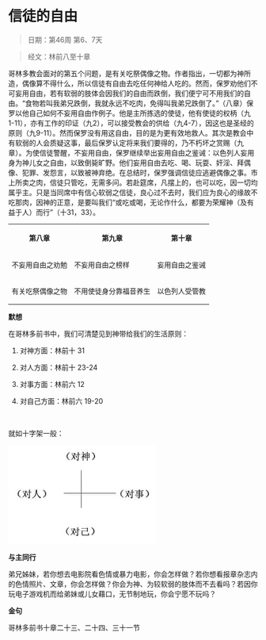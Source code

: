 # 信徒的自由

> 日期：第46周 第6、7天

> 经文：林前八至十章

哥林多教会面对的第五个问题，是有关吃祭偶像之物。作者指出，一切都为神所造，偶像算不得什么，所以信徒有自由去吃任何神给人吃的。然而，保罗劝他们不可妄用自由，若有软弱的肢体会因我们的自由而跌倒，我们便宁可不用我们的自由。“食物若叫我弟兄跌倒，我就永远不吃肉，免得叫我弟兄跌倒了。”（八章）保罗以他自己如何不妄用自由作例子。他是主所拣选的使徒，他有使徒的权柄（九 1-11），亦有工作的印证（九2），可以接受教会的供给（九4-7），因这也是圣经的原则（九9-11）。然而保罗没有用这自由，目的是为更有效地救人。其次是教会中有软弱的人会质疑这事，最后保罗认定将来我们要得的，乃不朽坏之赏赐（九章）。为使信徒警醒，不妄用自由，保罗继续举出妄用自由之鉴诫：以色列人妄用身为神儿女之自由，以致倒毙旷野。他们妄用自由去吃、喝、玩耍、奸淫、拜偶像、犯罪、发怨言，以致被神弃绝。在总结时，保罗强调信徒应逃避偶像之事。市上所卖之肉，信徒只管吃，无需多问。若赴筵席，凡摆上的，也可以吃，因一切均属乎主。只是当同席中有信心软弱之信徒，良心过不去时，我们应为良心的缘故不吃那肉，因神的正意，是要叫我们“或吃或喝，无论作什么，都要为荣耀神（及有益于人）而行”（十31，33）。

<table>
 <tbody>
  <tr>
   <th><p>第八章</p></th>
   <th><p>第九章</p></th>
   <th><p>第十章</p></th>
  </tr>
  <tr>
   <td><p>不妄用自由之劝勉</p></td>
   <td><p>不妄用自由之榜样</p></td>
   <td><p>妄用自由之鉴诫</p></td>
  </tr>
  <tr>
   <td><p>有关吃祭偶像之物</p></td>
   <td><p>不用使徒身分靠福音养生</p></td>
   <td><p>以色列人受管教</p></td>
  </tr>
 </tbody>
</table>

**默想**

在哥林多前书中，我们可清楚见到神带给我们的生活原则：

1. 对神方面：林前十 31

2. 对人方面：林前十 23-24

3. 对事方面：林前六 12

4. 对自己方面：林前六 19-20

<br>

就如十字架一般：

![](46.6_images/d5e74375.jpg)

**与主同行**

弟兄姊妹，若你想去电影院看色情或暴力电影，你会怎样做？若你想看报章杂志内的色情照片、文章，你会怎样做？你会为神、为较软弱的肢体而不去看吗？若因你玩电子游戏机而给弟妹或儿女藉口，无节制地玩，你会宁愿不玩吗？

**金句**

哥林多前书十章二十三、二十四、三十一节



